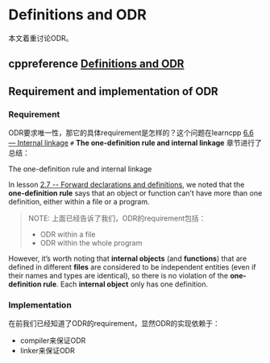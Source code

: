 # Definitions and ODR

本文着重讨论ODR。

## cppreference [Definitions and ODR](https://en.cppreference.com/w/cpp/language/definition)



## Requirement and implementation of ODR

### Requirement 

ODR要求唯一性，那它的具体requirement是怎样的？这个问题在learncpp [6.6 — Internal linkage](https://www.learncpp.com/cpp-tutorial/internal-linkage/) `#` **The one-definition rule and internal linkage** 章节进行了总结：

The one-definition rule and internal linkage

In lesson [2.7 -- Forward declarations and definitions](https://www.learncpp.com/cpp-tutorial/forward-declarations/), we noted that the **one-definition rule** says that an object or function can’t have more than one definition, either within a file or a program.

> NOTE:  上面已经告诉了我们，ODR的requirement包括：
>
> - ODR within a file
> - ODR within the whole program
>
> 

However, it’s worth noting that **internal objects** (and **functions**) that are defined in different **files** are considered to be independent entities (even if their names and types are identical), so there is no violation of the **one-definition rule**. Each **internal object** only has one definition.

### Implementation 

在前我们已经知道了ODR的requirement，显然ODR的实现依赖于：

- compiler来保证ODR
- linker来保证ODR